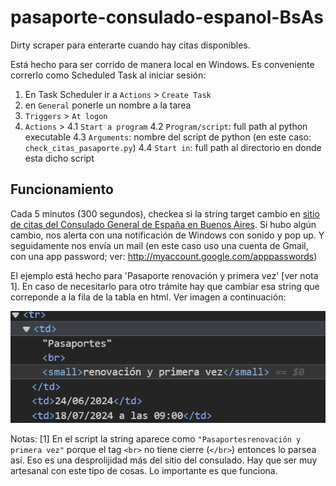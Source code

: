 # pasaporte-consulado-espanol-BsAs
Dirty scraper para enterarte cuando hay citas disponibles.

Está hecho para ser corrido de manera local en Windows. Es conveniente correrlo como Scheduled Task al iniciar sesión:

1. En Task Scheduler ir a `Actions` > `Create Task`
2. en `General` ponerle un nombre a la tarea
3. `Triggers` > `At logon`
4. `Actions` >
  4.1 `Start a program`
  4.2 `Program/script`: full path al python executable
   4.3 `Arguments`: nombre del script de python (en este caso: `check_citas_pasaporte.py`)
   4.4 `Start in`: full path al directorio en donde esta dicho script


## Funcionamiento
Cada 5 minutos (300 segundos), checkea si la string target cambio en [sitio de citas del Consulado General de España en Buenos Aires](https://www.cgeonline.com.ar/informacion/apertura-de-citas.html).
Si hubo algún cambio, nos alerta con una notificación de Windows con sonido y pop up. Y seguidamente nos envía un mail (en este caso uso una cuenta de Gmail, con una app password; ver: http://myaccount.google.com/apppasswords)

El ejemplo está hecho para 'Pasaporte renovación y primera vez' [ver nota 1]. En caso de necesitarlo para otro trámite hay que cambiar esa string que correponde a la fila de la tabla en html. Ver imagen a continuación:

![html source example](target_source_HTML.png)

Notas:
[1] En el script la string aparece como `"Pasaportesrenovación y primera vez"` porque el tag `<br>` no tiene cierre (`</br>`) entonces lo parsea así. Eso es una desprolijidad más del sitio del consulado. Hay que ser muy artesanal con este tipo de cosas. Lo importante es que funciona.
